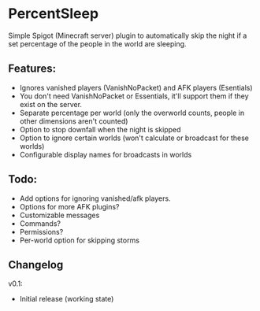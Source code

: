 # PercentSleep

Simple Spigot (Minecraft server) plugin to automatically skip the night if a set percentage of the people in the world are sleeping.

## Features:  
- Ignores vanished players (VanishNoPacket) and AFK players (Esentials)  
- You don't need VanishNoPacket or Essentials, it'll support them if they exist on the server.
- Separate percentage per world (only the overworld counts, people in other dimensions aren't counted)  
- Option to stop downfall when the night is skipped  
- Option to ignore certain worlds (won't calculate or broadcast for these worlds)  
- Configurable display names for broadcasts in worlds

## Todo:  
- Add options for ignoring vanished/afk players.  
- Options for more AFK plugins?  
- Customizable messages  
- Commands?  
- Permissions?  
- Per-world option for skipping storms

## Changelog

v0.1:  
- Initial release (working state)